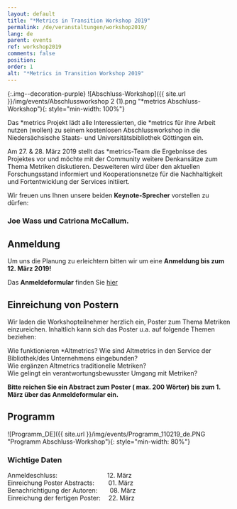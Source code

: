 ```yaml
---
layout: default
title: "*Metrics in Transition Workshop 2019"
permalink: /de/veranstaltungen/workshop2019/
lang: de
parent: events
ref: workshop2019
comments: false
position:
order: 1
alt: "*Metrics in Transition Workshop 2019"
---
```


<!-- Start editing content here-->

{:.img--decoration-purple}
![Abschluss-Workshop]({{ site.url }}/img/events/Abschlussworkshop 2 (1).png "*metrics Abschluss-Workshop"){: style="min-width: 100%"}

  
Das \*metrics Projekt lädt alle Interessierten, die \*metrics für ihre Arbeit nutzen (wollen) zu seinem kostenlosen Abschlussworkshop in die Niedersächsische Staats- und Universitätsbibliothek Göttingen ein.  
  
Am 27. & 28. März 2019 stellt das \*metrics-Team die Ergebnisse des Projektes vor und möchte mit der Community weitere Denkansätze zum Thema Metriken diskutieren. Desweiteren wird über den aktuellen Forschungsstand informiert und Kooperationsnetze für die Nachhaltigkeit und Fortentwicklung der Services initiiert.

Wir freuen uns Ihnen unsere beiden **Keynote-Sprecher** vorstellen zu dürfen:  
  
### Joe Wass und Catriona McCallum.  
    
## Anmeldung  
        
Um uns die Planung zu erleichtern bitten wir um eine **Anmeldung bis zum 12. März 2019!**  
  
Das **Anmeldeformular** finden Sie [hier](https://docs.google.com/forms/d/e/1FAIpQLSdigHX9aK--jC7lPbnNBNEvE3bkBSTrsUfMvMIM3btmSQ-xuQ/viewform?usp=sf_link)  
     
    
## Einreichung von Postern   
  
Wir laden die Workshopteilnehmer herzlich ein, Poster zum Thema Metriken einzureichen. Inhaltlich kann sich das Poster u.a. auf folgende Themen beziehen:  
  
Wie funktionieren \*Altmetrics? Wie sind Altmetrics in den Service der Bibliothek/des Unternehmens eingebunden?  
Wie ergänzen Altmetrics traditionelle Metriken?  
Wie gelingt ein verantwortungsbewusster Umgang mit Metriken?  
  
**Bitte reichen Sie ein Abstract zum Poster ( max. 200 Wörter) bis zum 1. März über das Anmeldeformular ein.**   
  
  
## Programm  
   
![Programm_DE]({{ site.url }}/img/events/Programm_110219_de.PNG "Programm Abschluss-Workshop"){: style="min-width: 80%"}
  
### Wichtige Daten  
  
Anmeldeschluss:        12. März  
Einreichung Poster Abstracts:   01. März  
Benachrichtigung der Autoren:  08. März  
Einreichung der fertigen Poster:  22. März  



